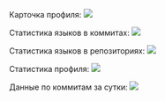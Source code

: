 Карточка профиля: 
![](https://github-profile-summary-cards.vercel.app/api/cards/profile-details?username=R0LT0N&theme=solarized_dark)

Статистика языков в коммитах:
![](https://github-profile-summary-cards.vercel.app/api/cards/most-commit-language?username=R0LT0N&theme=solarized_dark)

Статистика языков в репозиториях:
![](https://github-profile-summary-cards.vercel.app/api/cards/repos-per-language?username=R0LT0N&theme=solarized_dark)

Статистика профиля:
![](https://github-profile-summary-cards.vercel.app/api/cards/stats?username=R0LT0N&theme=solarized_dark)

Данные по коммитам за сутки:
![](https://github-profile-summary-cards.vercel.app/api/cards/productive-time?username=R0LT0N&theme=solarized_dark)
